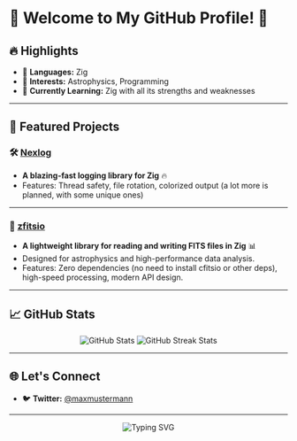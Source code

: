 # 🌟 Welcome to My GitHub Profile! 🚀

## 🔥 **Highlights**

- 🔧 **Languages:** Zig  
- 🌌 **Interests:** Astrophysics, Programming 
- 🌱 **Currently Learning:** Zig with all its strengths and weaknesses  

---

## 📂 **Featured Projects**

### 🛠 [Nexlog](https://github.com/chrischtel/nexlog)
- **A blazing-fast logging library for Zig** 🔥  
- Features: Thread safety, file rotation, colorized output (a lot more is planned, with some unique ones)
---

### 🌌 [zfitsio](https://github.com/chrischtel/zfitsio)
- **A lightweight library for reading and writing FITS files in Zig** 📊  
- Designed for astrophysics and high-performance data analysis.  
- Features: Zero dependencies (no need to install cfitsio or other deps), high-speed processing, modern API design.  

---
## 📈 **GitHub Stats**

<div align="center">
  <img src="https://github-readme-stats.vercel.app/api?username=chrischtel&show_icons=true&theme=radical" alt="GitHub Stats" />
  <img src="https://github-readme-streak-stats.herokuapp.com/?user=chrischtel&theme=radical" alt="GitHub Streak Stats" />
</div>

---

## 🌐 **Let's Connect**

- 🐦 **Twitter:** [@maxmustermann](https://twitter.com/chrischtelbaum)  

---

<div align="center">
  <img src="https://readme-typing-svg.herokuapp.com?font=Fira+Code&weight=500&size=24&duration=4000&pause=1000&color=27F7A6&center=true&vCenter=true&width=600&lines=Happy+Coding!+%F0%9F%91%8B;Feel+free+to+explore+my+profile!+%F0%9F%9A%80;Let's+build+something+amazing!+%F0%9F%92%A1" alt="Typing SVG">
</div>
